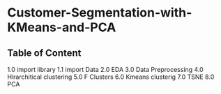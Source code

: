 # Customer-Segmentation-with-KMeans-and-PCA

## Table of Content

1.0 import library
1.1 import Data
2.0  EDA
3.0 Data Preprocessing
4.0 Hirarchitical clustering
5.0 F Clusters
6.0 Kmeans clusterig
7.0 TSNE
8.0 PCA
